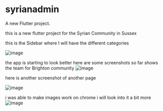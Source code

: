 # syrianadmin

A new Flutter project.

this is a new flutter project for the Syrian Community in Sussex 

this is the Sidebar where I will have the different categories 

![image](https://github.com/Amjadyabroudi128/syriancommunity/assets/61939508/d5cdabfb-3a9c-4b4e-8ed8-e66a30489660)

the app is starting to look better 
here are some screenshots so far 
shows the team for Brighton community
![image](https://github.com/Amjadyabroudi128/syriancommunity/assets/61939508/9fffb693-5c62-40d8-b5ab-d7b246ddcb9f)

here is another screenshot of another page 

![image](https://github.com/Amjadyabroudi128/syriancommunity/assets/61939508/4c2090e7-5f36-43d0-860d-10be819325f1)

i was able to make images work on chrome i will look into it a bit more
![image](https://github.com/Amjadyabroudi128/syriancommunity/assets/61939508/8be25117-36df-41cc-ba2a-e1d4cf559e6a)


